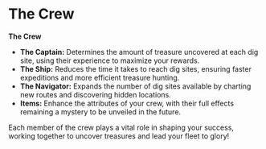 # The Crew

**The Crew**

* **The Captain:** Determines the amount of treasure uncovered at each dig site, using their experience to maximize your rewards.
* **The Ship:** Reduces the time it takes to reach dig sites, ensuring faster expeditions and more efficient treasure hunting.
* **The Navigator:** Expands the number of dig sites available by charting new routes and discovering hidden locations.
* **Items:** Enhance the attributes of your crew, with their full effects remaining a mystery to be unveiled in the future.

Each member of the crew plays a vital role in shaping your success, working together to uncover treasures and lead your fleet to glory!
